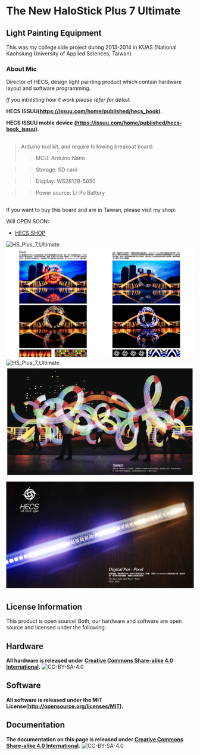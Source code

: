 # The New HaloStick Plus 7 Ultimate
## Light Painting Equipment

This was my college side project during 2013-2014 in KUAS (National Kaohsiung University of Applied Sciences, Taiwan)

### **About Mic**

Director of HECS, design light painting product which contain hardware layout and software programming.

_If you intresting how it work please refer for detail:_

**HECS ISSUU(https://issuu.com/home/published/hecs_book).**

**HECS ISSUU moble device (https://issuu.com/home/published/hecs-book_issuu).**

## 

> Arduino tool kit, and require following breakout board:
>> MCU: Arduino Nano

>> Storage: SD card

>> Display: WS2812B-5050

>> Power source: Li-Po Battery
## 

If you want to buy this board and are in Taiwan, please visit my shop: 

Will OPEN SOON:
* [HECS SHOP](https://www.)


![*HS_Plus_7_Ultimate*](https://github.com/Mic-Tsai/HS_Plus_7_Ultimate/blob/master/res/HS_Plus_7_Ultimate-1.png)
![*HS_Plus_7_Ultimate*](https://github.com/Mic-Tsai/HS_Plus_7_Ultimate/blob/master/res/HS_Plus_7_Ultimate-2.png)
![*HS_Plus_7_Ultimate*](https://github.com/Mic-Tsai/HS_Plus_7_Ultimate/blob/master/res/HS_Plus_7_Ultimate-3.png)
![*HS_Plus_7_Ultimate*](https://github.com/Mic-Tsai/HS_Plus_7_Ultimate/blob/master/res/HS_Plus_7_Ultimate-4.png)
![*HS_Plus_7_Ultimate*](https://github.com/Mic-Tsai/HS_Plus_7_Ultimate/blob/master/res/HS_Plus_7_Ultimate-5.png)

## 

## License Information

This product is open source! Both, our hardware and software are open source and licensed under the following:

## Hardware

**All hardware is released under [Creative Commons Share-alike 4.0 International](http://creativecommons.org/licenses/by-sa/4.0/).**
![CC-BY-SA-4.0](https://i.creativecommons.org/l/by-sa/4.0/88x31.png)

## Software 

**All software is released under the MIT License(http://opensource.org/licenses/MIT).**

## Documentation

**The documentation on this page is released under [Creative Commons Share-alike 4.0 International](http://creativecommons.org/licenses/by-sa/4.0/).**
![CC-BY-SA-4.0](https://i.creativecommons.org/l/by-sa/4.0/88x31.png)
